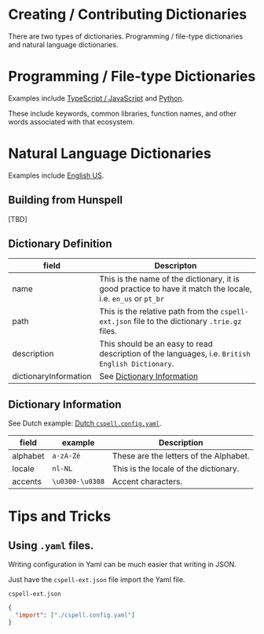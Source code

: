 # Creating / Contributing Dictionaries

There are two types of dictionaries. Programming / file-type dictionaries and natural language dictionaries.

# Programming / File-type Dictionaries

Examples include [TypeScript / JavaScript](../dictionaries/typescript) and [Python](../dictionaries/python).

These include keywords, common libraries, function names, and other words associated with that ecosystem.

# Natural Language Dictionaries

Examples include [English US](../dictionaries/en_US).

## Building from Hunspell

[TBD]

## Dictionary Definition

| field                 | Descripton                                                                                                   |
| --------------------- | ------------------------------------------------------------------------------------------------------------ |
| name                  | This is the name of the dictionary, it is good practice to have it match the locale, i.e. `en_us` or `pt_br` |
| path                  | This is the relative path from the `cspell-ext.json` file to the dictionary `.trie.gz` files.                |
| description           | This should be an easy to read description of the languages, i.e. `British English Dictionary`.              |
| dictionaryInformation | See [Dictionary Information](#dictionaryinformation)                                                         |

## Dictionary Information

See Dutch example: [Dutch `cspell.config.yaml`](./dictionaries/nl_NL/cspell.config.yaml).

| field    | example         | Description                            |
| -------- | --------------- | -------------------------------------- |
| alphabet | `a-zA-Zé`       | These are the letters of the Alphabet. |
| locale   | `nl-NL`         | This is the locale of the dictionary.  |
| accents  | `\u0300-\u0308` | Accent characters.                     |

# Tips and Tricks

## Using `.yaml` files.

Writing configuration in Yaml can be much easier that writing in JSON.

Just have the `cspell-ext.json` file import the Yaml file.

`cspell-ext.json`

```json
{
  "import": ["./cspell.config.yaml"]
}
```
